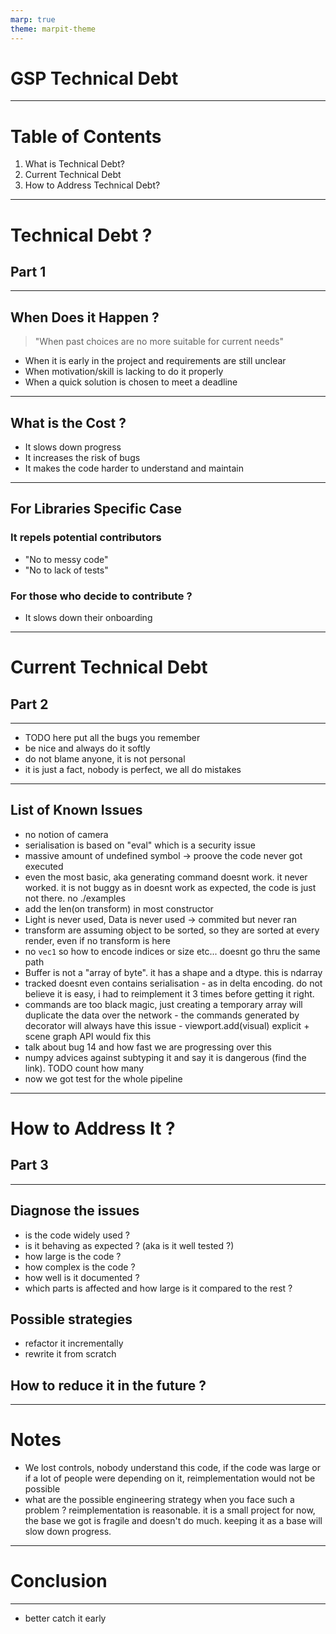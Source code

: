 ```yaml
---
marp: true
theme: marpit-theme
---
```


# GSP Technical Debt

---

# Table of Contents

1. What is Technical Debt?
2. Current Technical Debt
3. How to Address Technical Debt?

---

# Technical Debt ?
## Part 1

---

## When Does it Happen ?

> "When past choices are no more suitable for current needs"

- When it is early in the project and requirements are still unclear
- When motivation/skill is lacking to do it properly
- When a quick solution is chosen to meet a deadline

---

## What is the Cost ?

- It slows down progress
- It increases the risk of bugs
- It makes the code harder to understand and maintain

---

## For Libraries Specific Case

### It repels potential contributors
- "No to messy code"
- "No to lack of tests"

### For those who decide to contribute ?
- It slows down their onboarding

---

# Current Technical Debt
## Part 2

---

- TODO here put all the bugs you remember
- be nice and always do it softly
- do not blame anyone, it is not personal
- it is just a fact, nobody is perfect, we all do mistakes

---

## List of Known Issues
- no notion of camera
- serialisation is based on "eval" which is a security issue
- massive amount of undefined symbol -> proove the code never got executed
- even the most basic, aka generating command doesnt work. it never worked. it is not buggy as in doesnt work as expected, the code is just not there. no ./examples
- add the len(on transform) in most constructor
- Light is never used, Data is never used -> commited but never ran
- transform are assuming object to be sorted, so they are sorted at every render, even if no transform is here
- no `vec1` so how to encode indices or size etc... doesnt go thru the same path
- Buffer is not a "array of byte". it has a shape and a dtype. this is ndarray
- tracked doesnt even contains serialisation - as in delta encoding. do not believe it is easy, i had to reimplement it 3 times before getting it right. 
- commands are too black magic, just creating a temporary array will duplicate the data over the network - the commands generated by decorator will always have this issue - viewport.add(visual) explicit + scene graph API would fix this
- talk about bug 14 and how fast we are progressing over this
- numpy advices against subtyping it and say it is dangerous (find the link). TODO count how many
- now we got test for the whole pipeline

---


# How to Address It ?
## Part 3

---

## Diagnose the issues
- is the code widely used ?
- is it behaving as expected ? (aka is it well tested ?)
- how large is the code ?
- how complex is the code ?
- how well is it documented ?
- which parts is affected and how large is it compared to the rest ?

## Possible strategies
- refactor it incrementally
- rewrite it from scratch

## How to reduce it in the future ?

---
# Notes
- We lost controls, nobody understand this code, if the code was large or if a lot of people were depending on it, reimplementation would not be possible
- what are the possible engineering strategy when you face such a problem ? reimplementation is reasonable. it is a small project for now, the base we got is fragile and doesn't do much. keeping it as a base will slow down progress. 
---

# Conclusion

---

- better catch it early